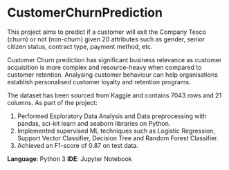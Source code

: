 # CustomerChurnPrediction
This project aims to predict if a customer will exit the Company Tesco (churn) or not (non-churn) given 20 attributes such as gender, senior citizen status, contract type, payment method, etc. 

Customer Churn prediction has significant business relevance as customer acquisition is more complex and resource-heavy when compared to customer retention. Analysing customer behaviour can help organisations establish personalised customer loyalty and retention programs. 

The dataset has been sourced from Kaggle and contains 7043 rows and 21 columns. As part of the project: 
1. Performed Exploratory Data Analysis and Data preprocessing with pandas, sci-kit learn and seaborn libraries on Python. 
2. Implemented supervised ML techniques such as Logistic Regression, Support Vector Classifier, Decision Tree and Random Forest Classifier. 
3. Achieved an F1-score of 0.87 on test data. 

**Language**: Python 3
**IDE**: Jupyter Notebook 
